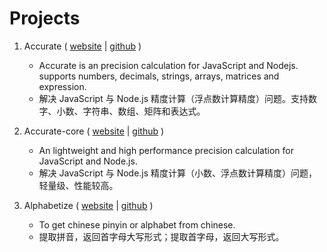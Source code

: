 # Projects

1. Accurate ( [website](https://ipxxiao.github.io/accurate) \| [github](https://github.com/Ipxxiao/accurate) )
    - Accurate is an precision calculation for JavaScript and Nodejs. supports numbers, decimals, strings, arrays, matrices and expression.
    - 解决 JavaScript 与 Node.js 精度计算（浮点数计算精度）问题。支持数字、小数、字符串、数组、矩阵和表达式。

2. Accurate-core ( [website](https://ipxxiao.github.io/accurate-core) \| [github](https://github.com/Ipxxiao/accurate-core) )
    - An lightweight and high performance precision calculation for JavaScript and Node.js.
    - 解决 JavaScript 与 Node.js 精度计算（小数、浮点数计算精度）问题，轻量级、性能较高。

3. Alphabetize ( [website](https://ipxxiao.github.io/alphabetize) \| [github](https://github.com/Ipxxiao/alphabetize) )
    - To get chinese pinyin or alphabet from chinese.
    - 提取拼音，返回首字母大写形式；提取首字母，返回大写形式。